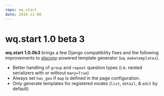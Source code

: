 ```yaml
---
repo: wq.start
date: 2016-11-08
---
```


# wq.start 1.0 beta 3

**wq.start 1.0.0b3** brings a few Django compatibility fixes and the following improvements to [xlsconv](https://github.com/wq/xlsconv)-powered template generator (`wq maketemplates`).
- Better handling of `group` and `repeat` question types (i.e. nested serializers with or without `many=True`)
- Always set `has_geo` if `map` is defined in the page configuration.
- Only generate templates for registered modes (`list`, `detail`, & `edit` by default)
